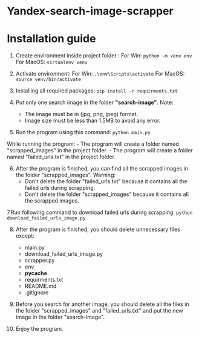 # Yandex-search-image-scrapper
# Installation guide

1. Create environment inside project folder :
For Win:
    `python -m venv env`
For MacOS:
    `virtualenv venv`

2. Activate environment:
For Win: 
    `.\env\Scripts\activate`
For MacOS: 
    `source venv/bin/activate`

3. Installing all required packages:
    `pip install -r requirments.txt`

4. Put only one search image in the folder **"search-image"**.
Note: 
    - The image must be in (jpg, png, jpeg) format. 
    - Image size must be less than 1.5MB to avoid any error.

5. Run the program using this command:
    `python main.py`

While running the program: 
    - The program will create a folder named "scrapped_images" in the project folder.
    - The program will create a folder named "failed_urls.txt" in the project folder.

6. After the program is finished, you can find all the scrapped images in the folder "scrapped_images".
Warning: 
    - Don't delete the folder "failed_urls.txt" because it contains all the failed urls during scrapping.
    - Don't delete the folder "scrapped_images" because it contains all the scrapped images.

7.Run following command to download failed urls during scrapping:
    `python download_failed_urls_image.py`

8. After the program is finished, you should delete unnecessary files except:
    - main.py
    - download_failed_urls_image.py
    - scrapper.py
    - env
    - __pycache__
    - requirments.txt
    - README.md
    - .gitignore

9. Before you search for another image, you should delete all the files in the folder "scrapped_images" and "failed_urls.txt" and put the new image in the folder "search-image".

10. Enjoy the program.